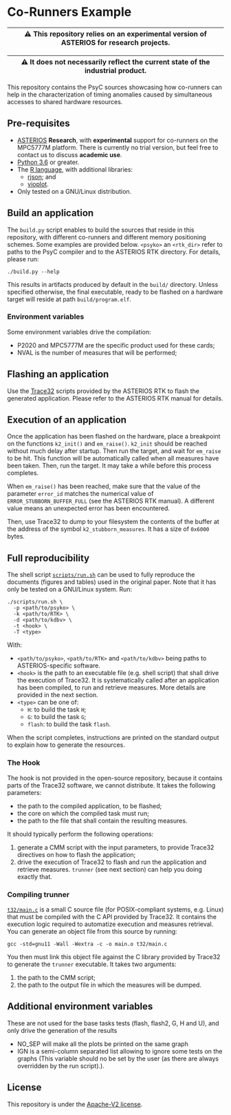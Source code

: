 # Co-Runners Example

| :warning: **This repository relies on an experimental version of ASTERIOS for research projects.** |
| --- |

| :warning: **It does not necessarily reflect the current state of the industrial product.**         |
| --- |


This repository contains the PsyC sources showcasing how co-runners can help in
the characterization of timing anomalies caused by simultaneous accesses to
shared hardware resources.

## Pre-requisites

- [ASTERIOS][1] **Research**, with **experimental** support for co-runners
  on the MPC5777M platform.
  There is currently no trial version, but feel free to contact us to
  discuss **academic use**.
- [Python 3.6][2] or greater.
- The [R language][3], with additional libraries:
  - [rjson][4]; and
  - [vioplot][5].
- Only tested on a GNU/Linux distribution.


## Build an application

The `build.py` script enables to build the sources that reside in this
repository, with different co-runners and different memory positioning
schemes.
Some examples are provided below. `<psyko>` an `<rtk_dir>` refer to
paths to the PsyC compiler and to the ASTERIOS RTK directory.
For details, please run:

```
./build.py --help
```

This results in artifacts produced by default in the `build/` directory.
Unless specified otherwise, the final executable, ready to be flashed on
a hardware target will reside at path `build/program.elf`.

### Environment variables
Some environment variables drive the compilation:
 - P2020 and MPC5777M are the specific product used for these cards;
 - NVAL is the number of measures that will be performed;

## Flashing an application

Use the [Trace32][6] scripts provided by the ASTERIOS RTK to flash the
generated application. Please refer to the ASTERIOS RTK manual for details.


## Execution of an application

Once the application has been flashed on the hardware, place a breakpoint
on the functions `k2_init()` and `em_raise()`. `k2_init` should be reached
without much delay after startup. Then run the target, and wait for `em_raise`
to be hit.
This function will be automatically called when all measures have been taken.
Then, run the target. It may take a while before this process completes.

When `em_raise()` has been reached, make sure that the value of the parameter
`error_id` matches the numerical value of `ERROR_STUBBORN_BUFFER_FULL` (see the
ASTERIOS RTK manual). A different value means an unexpected error has been
encountered.

Then, use Trace32 to dump to your filesystem the contents of the buffer
at the address of the symbol `k2_stubborn_measures`. It has a size of
`0x6000` bytes.


## Full reproducibility

The shell script [`scripts/run.sh`](scripts/run.sh) can be used to fully
reproduce the documents (figures and tables) used in the original paper. Note
that it has only be tested on a GNU/Linux system.
Run:

```
./scripts/run.sh \
  -p <path/to/psyko> \
  -k <path/to/RTK> \
  -d <path/to/kdbv> \
  -t <hook> \
  -T <type>
```

With:

- `<path/to/psyko>`, `<path/to/RTK>` and `<path/to/kdbv>` being paths to
  ASTERIOS-specific software.
- `<hook>` is the path to an executable file (e.g. shell script) that shall
  drive the execution of Trace32. It is systematically called after an
  application has been compiled, to run and retrieve measures. More details are
  provided in the next section.
- `<type>` can be one of:
  - `H`: to build the task `H`;
  - `G`: to build the task `G`;
  - `flash`: to build the task `flash`.

When the script completes, instructions are printed on the standard output
to explain how to generate the resources.

### The Hook

The hook is not provided in the open-source repository, because it contains
parts of the Trace32 software, we cannot distribute. It takes the following
parameters:

- the path to the compiled application, to be flashed;
- the core on which the compiled task must run;
- the path to the file that shall contain the resulting measures.

It should typically perform the following operations:

1. generate a CMM script with the input parameters, to provide Trace32
   directives on how to flash the application;
2. drive the execution of Trace32 to flash and run the application and retrieve
   measures. `trunner` (see next section) can help you doing exactly that.

### Compiling trunner

[`t32/main.c`](t32/main.c) is a small C source file (for POSIX-compliant
systems, e.g. Linux) that must be compiled with the C API provided by Trace32.
It contains the execution logic required to automatize execution and measures
retrieval.
You can generate an object file from this source by running:

```
gcc -std=gnu11 -Wall -Wextra -c -o main.o t32/main.c
```

You then must link this object file against the C library provided by Trace32 to
generate the `trunner` executable. It takes two arguments:

1. the path to the CMM script;
2. the path to the output file in which the measures will be dumped.

## Additional environment variables

 These are not used for the base tasks tests (flash, flash2, G, H and U), and only drive the generation of the results
 - NO_SEP will make all the plots be printed on the same graph
 - IGN is a semi-column separated list allowing to ignore some tests on the graphs (This variable should no be set by the user (as there are always overridden by the run script).).


## License

This repository is under the [Apache-V2 license](LICENSE.md).


[1]: http://www.krono-safe.com/
[2]: https://www.python.org/downloads/release/python-360/
[3]: https://www.r-project.org/
[4]: https://cran.r-project.org/web/packages/rjson/index.html
[5]: https://cran.r-project.org/web/packages/vioplot/index.html
[6]: https://www.lauterbach.com
